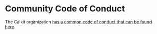# Community Code of Conduct

The Caikit organization [has a common code of conduct that can be found here](https://github.com/caikit/community/blob/main/code-of-conduct.md).
